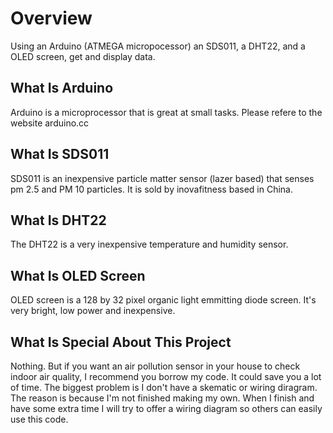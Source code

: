 # Overview
Using an Arduino (ATMEGA micropocessor) an SDS011, a DHT22, and a OLED screen, get and display data.

## What Is Arduino
Arduino is a microprocessor that is great at small tasks. Please refere to the website arduino.cc

## What Is SDS011
SDS011 is an inexpensive particle matter sensor (lazer based) that senses pm 2.5 and PM 10 particles. It is sold by inovafitness based in China.

## What Is DHT22
The DHT22 is a very inexpensive temperature and humidity sensor.

## What Is OLED Screen
OLED screen is a 128 by 32 pixel organic light emmitting diode screen. It's very bright, low power and inexpensive.

## What Is Special About This Project
Nothing. But if you want an air pollution sensor in your house to check indoor air quality, I recommend you borrow my code. It could save you a lot of time. The biggest problem is I don't have a skematic or wiring diragram. The reason is because I'm not finished making my own. When I finish and have some extra time I will try to offer a wiring diagram so others can easily use this code.
